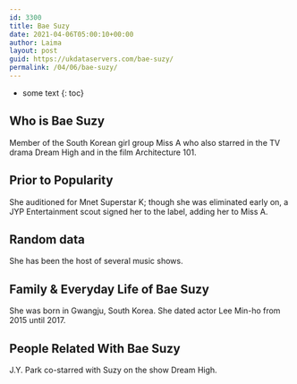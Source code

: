 ```yaml
---
id: 3300
title: Bae Suzy
date: 2021-04-06T05:00:10+00:00
author: Laima
layout: post
guid: https://ukdataservers.com/bae-suzy/
permalink: /04/06/bae-suzy/
---
```


* some text
{: toc}


## Who is Bae Suzy
                  
                  
                  
Member of the South Korean girl group Miss A who also starred in the TV drama Dream High and in the film Architecture 101.
                  
              
            
              
            
                
                
                
## Prior to Popularity
                  
                  
                  
She auditioned for Mnet Superstar K; though she was eliminated early on, a JYP Entertainment scout signed her to the label, adding her to Miss A.
                  
              
            
              
            
                
                
                
## Random data
                  
                  
                  
She has been the host of several music shows.
                  
              
            
              
            
                
                
                
## Family & Everyday Life of Bae Suzy
                  
                  
                  
She was born in Gwangju, South Korea. She dated actor Lee Min-ho from 2015 until 2017.
                  
              
            
              
            
                
                
                
## People Related With Bae Suzy
                  
                  
                  
J.Y. Park co-starred with Suzy on the show Dream High.
                  
              
            
              
            
                
              
            
              
              
            
            
              
            
          
          
          
